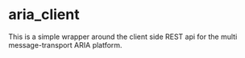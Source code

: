 # aria_client

This is a simple wrapper around the client side REST api for the multi message-transport ARIA platform.